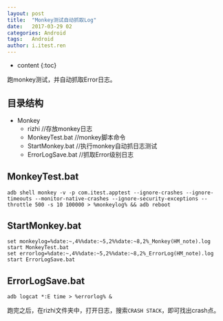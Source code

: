 ```yaml
---
layout: post
title:  "Monkey测试自动抓取Log"
date:   2017-03-29 02
categories: Android
tags:   Android 
author: i.itest.ren
---
```


* content
{:toc}


跑monkey测试，并自动抓取Error日志。







## 目录结构 ##

- Monkey
	- rizhi				//存放monkey日志
	- MonkeyTest.bat		//monkey脚本命令
	- StartMonkey.bat	//执行monkey自动抓日志测试
	- ErrorLogSave.bat	//抓取Error级别日志

## MonkeyTest.bat ##

	adb shell monkey -v -p com.itest.apptest --ignore-crashes --ignore-timeouts --monitor-native-crashes --ignore-security-exceptions --throttle 500 -s 10 100000 > %monkeylog% && adb reboot


## StartMonkey.bat ##

	set monkeylog=%date:~,4%%date:~5,2%%date:~8,2%_Monkey(HM_note).log
	start MonkeyTest.bat
	set errorlog=%date:~,4%%date:~5,2%%date:~8,2%_ErrorLog(HM_note).log
	start ErrorLogSave.bat

## ErrorLogSave.bat ##

	adb logcat *:E time > %errorlog% &



跑完之后，在rizhi文件夹中，打开日志，搜索`CRASH STACK`，即可找出crash点。